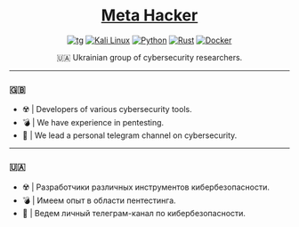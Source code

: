 
<a href=""><h1 align="center">Meta Hacker</h1></a>
<p align="center">
  <a href="https://t.me/metah4cker"><img src="https://img.shields.io/badge/Telegram-26A5E4.svg?style=for-the-badge&amp;logo=Telegram&amp;logoColor=white" alt="tg"></a>
  <a href="#"><img src="https://img.shields.io/badge/Kali%20Linux-557C94.svg?style=for-the-badge&logo=Kali-Linux&logoColor=white" alt="Kali Linux"></a>
  <a href="#"><img src="https://img.shields.io/badge/Python-3776AB.svg?style=for-the-badge&amp;logo=Python&amp;logoColor=white" alt="Python"></a>
  <a href="#"><img src="https://img.shields.io/badge/Rust-000000.svg?style=for-the-badge&amp;logo=Rust&amp;logoColor=white" alt="Rust"></a>
  <a href="#"><img src="https://img.shields.io/badge/Docker-2496ED.svg?style=for-the-badge&logo=Docker&logoColor=white" alt="Docker"></a>
</p>
<p align="center">🇺🇦 Ukrainian group of cybersecurity researchers.</p>

-------------------------------------------------

### 🇬🇧

* ☢️ | Developers of various cybersecurity tools.
* 💣 | We have experience in pentesting.
* 📢 | We lead a personal telegram channel on cybersecurity.

-------------------------------------------------

### 🇺🇦

* ☢️ | Разработчики различных инструментов кибербезопасности.
* 💣 | Имеем опыт в области пентестинга.
* 📢 | Ведем личный телеграм-канал по кибербезопасности.
